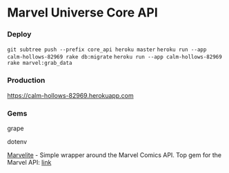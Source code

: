 # Marvel Universe Core API

### Deploy
`git subtree push --prefix core_api heroku master`
`heroku run --app calm-hollows-82969 rake db:migrate`
`heroku run --app calm-hollows-82969 rake marvel:grab_data`

### Production
https://calm-hollows-82969.herokuapp.com

### Gems

grape

dotenv

[Marvelite](https://rubygems.org/gems/marvelite) - Simple wrapper around the Marvel Comics API. Top gem for the Marvel API: [link](https://www.ruby-toolbox.com/search?utf8=%E2%9C%93&q=marvel) 
